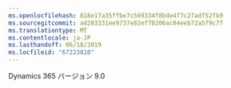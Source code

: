 ```yaml
---
ms.openlocfilehash: 818e17a35ffbe7c569334f8bde4f7c27adf52fb9
ms.sourcegitcommit: ad203331ee9737e82ef70206ac04eeb72a5f9c7f
ms.translationtype: MT
ms.contentlocale: ja-JP
ms.lasthandoff: 06/18/2019
ms.locfileid: "67223810"
---
```

Dynamics 365 バージョン 9.0
